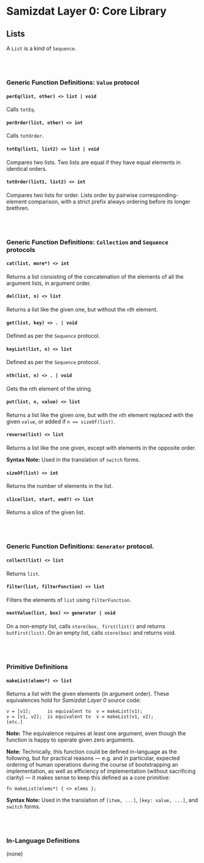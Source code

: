 Samizdat Layer 0: Core Library
==============================

Lists
-----

A `List` is a kind of `Sequence`.

<br><br>
### Generic Function Definitions: `Value` protocol

#### `perEq(list, other) <> list | void`

Calls `totEq`.

#### `perOrder(list, other) <> int`

Calls `totOrder`.

#### `totEq(list1, list2) <> list | void`

Compares two lists. Two lists are equal if they have equal elements in
identical orders.

#### `totOrder(list1, list2) <> int`

Compares two lists for order. Lists order by pairwise corresponding-element
comparison, with a strict prefix always ordering before its longer brethren.


<br><br>
### Generic Function Definitions: `Collection` and `Sequence` protocols

#### `cat(list, more*) <> int`

Returns a list consisting of the concatenation of the elements
of all the argument lists, in argument order.

#### `del(list, n) <> list`

Returns a list like the given one, but without the `n`th element.

#### `get(list, key) <> . | void`

Defined as per the `Sequence` protocol.

#### `keyList(list, n) <> list`

Defined as per the `Sequence` protocol.

#### `nth(list, n) <> . | void`

Gets the nth element of the string.

#### `put(list, n, value) <> list`

Returns a list like the given one, but with the `n`th element replaced
with the given `value`, or added if `n == sizeOf(list)`.

#### `reverse(list) <> list`

Returns a list like the one given, except with elements in the opposite
order.

**Syntax Note:** Used in the translation of `switch` forms.

#### `sizeOf(list) <> int`

Returns the number of elements in the list.

#### `slice(list, start, end?) <> list`

Returns a slice of the given list.


<br><br>
### Generic Function Definitions: `Generator` protocol.

#### `collect(list) <> list`

Returns `list`.

#### `filter(list, filterFunction) <> list`

Filters the elements of `list` using `filterFunction`.

#### `nextValue(list, box) <> generator | void`

On a non-empty list, calls `store(box, first(list))` and returns
`butFirst(list)`. On an empty list, calls `store(box)` and returns void.


<br><br>
### Primitive Definitions

#### `makeList(elems*) <> list`

Returns a list with the given elements (in argument order).
These equivalences hold for *Samizdat Layer 0* source code:

```
v = [v1];      is equivalent to  v = makeList(v1);
v = [v1, v2];  is equivalent to  v = makeList(v1, v2);
[etc.]
```

**Note:** The equivalence requires at least one argument, even though
the function is happy to operate given zero arguments.

**Note:** Technically, this function could be defined in-language as the
following, but for practical reasons &mdash; e.g. and in particular,
expected ordering of human operations during the course of
bootstrapping an implementation, as well as efficiency of
implementation (without sacrificing clarity) &mdash; it makes sense to
keep this defined as a core primitive:

```
fn makeList(elems*) { <> elems };
```

**Syntax Note:** Used in the translation of `[item, ...]`,
`[key: value, ...]`, and `switch` forms.


<br><br>
### In-Language Definitions

(none)
